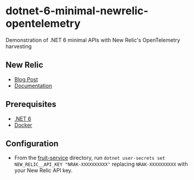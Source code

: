 # dotnet-6-minimal-newrelic-opentelemetry
Demonstration of .NET 6 minimal APIs with New Relic's OpenTelemetry harvesting


## New Relic

- [Blog Post](https://newrelic.com/blog/best-practices/new-relic-opentelemetry-net)
- [Documentation](https://docs.newrelic.com/docs/more-integrations/open-source-telemetry-integrations/opentelemetry/opentelemetry-quick-start/)

## Prerequisites

- [.NET 6](https://dotnet.microsoft.com/en-us/download/dotnet/6.0)
- [Docker](https://docs.docker.com/get-docker/)

## Configuration

- From the [fruit-service](./fruit-service/) directory, run `dotnet user-secrets set NEW_RELIC__API_KEY "NRAK-XXXXXXXXXX"` replacing `NRAK-XXXXXXXXXX` with your New Relic API key.

